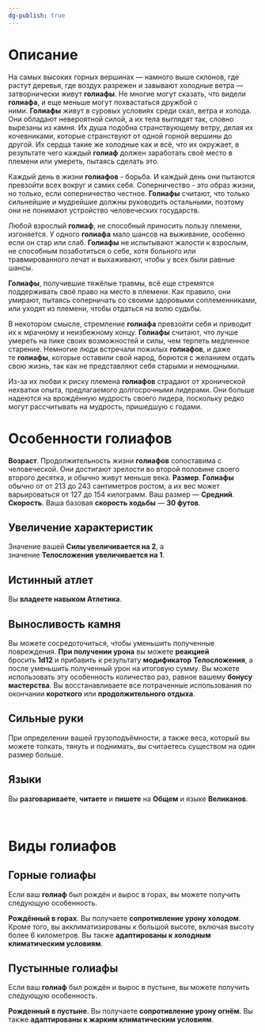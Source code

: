 ```yaml
---
dg-publish: true
---
```

# Описание

На самых высоких горных вершинах — намного выше склонов, где растут деревья, где воздух разрежен и завывают холодные ветра — затворнически живут **голиафы**. Не многие могут сказать, что видели **голиафа**, и еще меньше могут похвастаться дружбой с ними. **Голиафы** живут в суровых условиях среди скал, ветра и холода. Они обладают невероятной силой, а их тела выглядят так, словно вырезаны из камня. Их душа подобна странствующему ветру, делая их кочевниками, которые странствуют от одной горной вершины до другой. Их сердца такие же холодные как и всё, что их окружает, в результате чего каждый **голиаф** должен заработать своё место в племени или умереть, пытаясь сделать это.

Каждый день в жизни **голиафов** - борьба. И каждый день они пытаются превзойти всех вокруг и самих себя. Соперничество - это образ жизни, но только, если соперничество честное. **Голиафы** считают, что только сильнейшие и мудрейшие должны руководить остальными, поэтому они не понимают устройство человеческих государств.

Любой взрослый **голиаф**, не способный приносить пользу племени, изгоняется. У одного **голиафа** мало шансов на выживание, особенно если он стар или слаб. **Голиафы** не испытывают жалости к взрослым, не способным позаботиться о себе, хотя больного или травмированного лечат и выхаживают, чтобы у всех были равные шансы.

**Голиафы**, получившие тяжёлые травмы, всё еще стремятся поддерживать своё право на место в племени. Как правило, они умирают, пытаясь соперничать со своими здоровыми соплеменниками, или уходят из племени, чтобы отдаться на волю судьбы.

В некотором смысле, стремление **голиафа** превзойти себя и приводит их к мрачному и неизбежному концу. **Голиафы** считают, что лучше умереть на пике своих возможностей и силы, чем терпеть медленное старение. Немногие люди встречали пожилых **голиафов**, и даже те **голиафы**, которые оставили свой народ, борются с желанием отдать свою жизнь, так как не представляют себя старыми и немощными.

Из-за их любви к риску племена **голиафов** страдают от хронической нехватки опыта, предлагаемого долгосрочными лидерами. Они больше надеются на врождённую мудрость своего лидера, поскольку редко могут рассчитывать на мудрость, пришедшую с годами.

# Особенности голиафов

**Возраст**. Продолжительность жизни **голиафов** сопоставима с человеческой. Они достигают зрелости во второй половине своего второго десятка, и обычно живут меньше века.
**Размер**. **Голиафы** обычно от от 213 до 243 сантиметров ростом, а их вес может варьироваться от 127 до 154 килограмм. Ваш размер — **Средний**.
**Скорость**. Ваша базовая **скорость ходьбы** — **30 футов**.

## Увеличение характеристик

Значение вашей **Силы увеличивается на 2**, а значение **Телосложения увеличивается на 1**.

## Истинный атлет

Вы **владеете навыком Атлетика**.

## Выносливость камня

Вы можете сосредоточиться, чтобы уменьшить полученные повреждения. **При получении урона** вы можете **реакцией** бросить **1d12** и прибавить к результату **модификатор** **Телосложения**, а после уменьшить полученный урон на итоговую сумму. Вы можете использовать эту особенность количество раз, равное вашему **бонусу мастерства**. Вы восстанавливаете все потраченные использования по окончании **короткого** или **продолжительного отдыха**.

## Сильные руки

При определении вашей грузоподъёмности, а также веса, который вы можете толкать, тянуть и поднимать, вы считаетесь существом на один размер больше.

## Языки

Вы **разговариваете**, **читаете** и **пишете** на **Общем** и языке **Великанов**.

 

# Виды голиафов

## Горные голиафы

Если ваш **голиаф** был рождён и вырос в горах, вы можете получить следующую особенность.

**Рождённый в горах**. Вы получаете **сопротивление урону холодом**. Кроме того, вы акклиматизированы к большой высоте, включая высоту более 6 километров. Вы также **адаптированы к холодным климатическим условиям**.

## Пустынные голиафы

Если ваш **голиаф** был рождён и вырос в пустыне, вы можете получить следующую особенность.

**Рожденный в пустыне**. Вы получаете **сопротивление урону огнём**. Вы также **адаптированы к жарким климатическим условиям**.